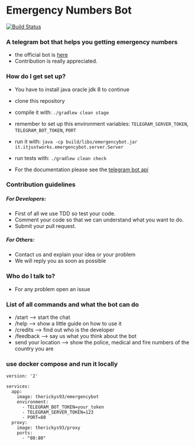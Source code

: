 # Emergency Numbers Bot #

[![Build Status](https://travis-ci.org/itjustworksteam/emergencybot.svg?branch=master)](https://travis-ci.org/itjustworksteam/emergencybot)

### A telegram bot that helps you getting emergency numbers ###

* the official bot is [here](https://telegram.me/emergencynumbersbot)
* Contribution is really appreciated.

### How do I get set up? ###

* You have to install java oracle jdk 8 to continue
* clone this repository
* compile it with: ``./gradlew clean stage``
* remember to set up this environment variables: ``TELEGRAM_SERVER_TOKEN``, ``TELEGRAM_BOT_TOKEN``, ``PORT``
* run it with: ``java -cp build/libs/emergencybot.jar it.itjustworks.emergencybot.server.Server``
* run tests with: ``./gradlew clean check``

* For the documentation please see the [telegram bot api](https://core.telegram.org/bots/api)

### Contribution guidelines ###

##### For Developers: #####

* First of all we use TDD so test your code.
* Comment your code so that we can understand what you want to do.
* Submit your pull request.

##### For Others: #####

* Contact us and explain your idea or your problem
* We will reply you as soon as possible

### Who do I talk to? ###

* For any problem open an issue

### List of all commands and what the bot can do ###

* /start --> start the chat
* /help --> show a little guide on how to use it
* /credits --> find out who is the developer
* /feedback --> say us what you think about the bot
* send your location --> show the police, medical and fire numbers of the country you are

### use docker compose and run it locally ###

```
version: '2'

services:
  app:
    image: therickys93/emergencybot
    environment:
      - TELEGRAM_BOT_TOKEN=your_token
      - TELEGRAM_SERVER_TOKEN=123
      - PORT=80
  proxy:
    image: therickys93/proxy
    ports:
      - "80:80"

```
